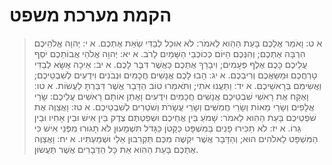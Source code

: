 # הקמת מערכת משפט

> א ט: וָאֹמַר אֲלֵכֶם בָּעֵת הַהִוא לֵאמֹר:  לֹא אוּכַל לְבַדִּי שְׂאֵת אֶתְכֶם.
> א י: יְהוָה אֱלֹהֵיכֶם הִרְבָּה אֶתְכֶם; וְהִנְּכֶם הַיּוֹם כְּכוֹכְבֵי הַשָּׁמַיִם לָרֹב.
> א יא: יְהוָה אֱלֹהֵי אֲבוֹתֵכֶם יֹסֵף עֲלֵיכֶם כָּכֶם אֶלֶף פְּעָמִים; וִיבָרֵךְ אֶתְכֶם כַּאֲשֶׁר דִּבֶּר לָכֶם.
> א יב: אֵיכָה אֶשָּׂא לְבַדִּי טָרְחֲכֶם וּמַשַּׂאֲכֶם וְרִיבְכֶם.
> א יג: הָבוּ לָכֶם אֲנָשִׁים חֲכָמִים וּנְבֹנִים וִידֻעִים לְשִׁבְטֵיכֶם; וַאֲשִׂימֵם בְּרָאשֵׁיכֶם.
> א יד: וַתַּעֲנוּ אֹתִי; וַתֹּאמְרוּ טוֹב הַדָּבָר אֲשֶׁר דִּבַּרְתָּ לַעֲשׂוֹת.
> א טו: וָאֶקַּח אֶת רָאשֵׁי שִׁבְטֵיכֶם אֲנָשִׁים חֲכָמִים וִידֻעִים וָאֶתֵּן אוֹתָם רָאשִׁים עֲלֵיכֶם:  שָׂרֵי אֲלָפִים וְשָׂרֵי מֵאוֹת וְשָׂרֵי חֲמִשִּׁים וְשָׂרֵי עֲשָׂרֹת וְשֹׁטְרִים לְשִׁבְטֵיכֶם.
> א טז: וָאֲצַוֶּה אֶת שֹׁפְטֵיכֶם בָּעֵת הַהִוא לֵאמֹר:  שָׁמֹעַ בֵּין אֲחֵיכֶם וּשְׁפַטְתֶּם צֶדֶק בֵּין אִישׁ וּבֵין אָחִיו וּבֵין גֵּרוֹ.
> א יז: לֹא תַכִּירוּ פָנִים בַּמִּשְׁפָּט כַּקָּטֹן כַּגָּדֹל תִּשְׁמָעוּן לֹא תָגוּרוּ מִפְּנֵי אִישׁ כִּי הַמִּשְׁפָּט לֵאלֹהִים הוּא; וְהַדָּבָר אֲשֶׁר יִקְשֶׁה מִכֶּם תַּקְרִבוּן אֵלַי וּשְׁמַעְתִּיו.
> א יח: וָאֲצַוֶּה אֶתְכֶם בָּעֵת הַהִוא אֵת כָּל הַדְּבָרִים אֲשֶׁר תַּעֲשׂוּן.
 

